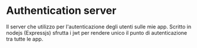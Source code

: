 # Authentication server
Il server che utilizzo per l'autenticazione degli utenti sulle mie app.
Scritto in nodejs (Expressjs) sfrutta i jwt per rendere unico il punto di autenticazione tra tutte le app.
